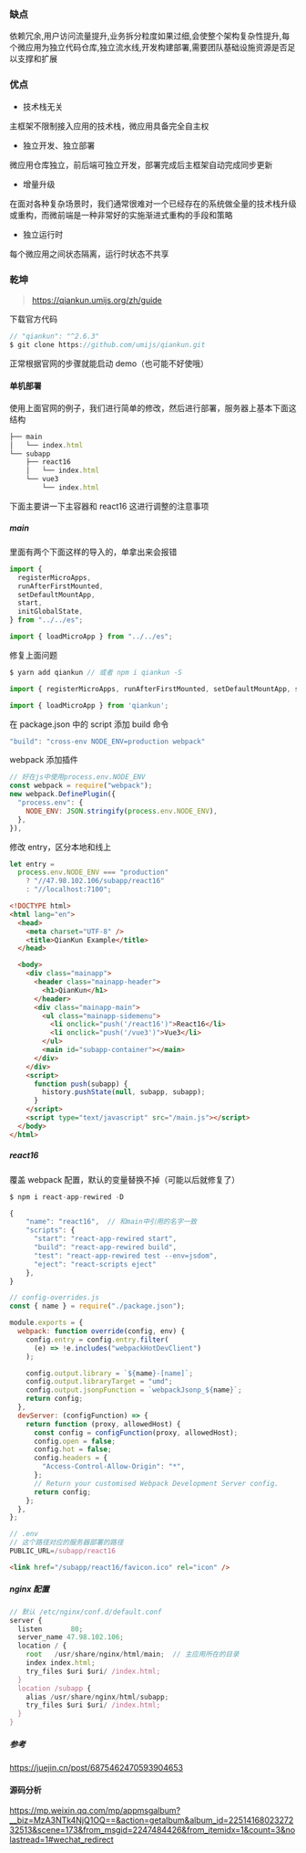 ### 缺点

依赖冗余,用户访问流量提升,业务拆分粒度如果过细,会使整个架构复杂性提升,每个微应用为独立代码仓库,独立流水线,开发构建部署,需要团队基础设施资源是否足以支撑和扩展

### 优点

- 技术栈无关

主框架不限制接入应用的技术栈，微应用具备完全自主权

- 独立开发、独立部署

微应用仓库独立，前后端可独立开发，部署完成后主框架自动完成同步更新

- 增量升级

在面对各种复杂场景时，我们通常很难对一个已经存在的系统做全量的技术栈升级或重构，而微前端是一种非常好的实施渐进式重构的手段和策略

- 独立运行时

每个微应用之间状态隔离，运行时状态不共享

### 乾坤

> https://qiankun.umijs.org/zh/guide

下载官方代码

```js
// "qiankun": "^2.6.3"
$ git clone https://github.com/umijs/qiankun.git
```

正常根据官网的步骤就能启动 demo（也可能不好使哦）

#### 单机部署

使用上面官网的例子，我们进行简单的修改，然后进行部署，服务器上基本下面这结构

```js
├── main
│   └── index.html
└── subapp
    ├── react16
    │   └── index.html
    └── vue3
        └── index.html
```

下面主要讲一下主容器和 react16 这进行调整的注意事项

##### main

里面有两个下面这样的导入的，单拿出来会报错

```js
import {
  registerMicroApps,
  runAfterFirstMounted,
  setDefaultMountApp,
  start,
  initGlobalState,
} from "../../es";

import { loadMicroApp } from "../../es";
```

修复上面问题

```js
$ yarn add qiankun // 或者 npm i qiankun -S

import { registerMicroApps, runAfterFirstMounted, setDefaultMountApp, start, initGlobalState } from 'qiankun';

import { loadMicroApp } from 'qiankun';
```

在 package.json 中的 script 添加 build 命令

```js
"build": "cross-env NODE_ENV=production webpack"
```

webpack 添加插件

```js
// 好在js中使用process.env.NODE_ENV
const webpack = require("webpack");
new webpack.DefinePlugin({
  "process.env": {
    NODE_ENV: JSON.stringify(process.env.NODE_ENV),
  },
}),
```

修改 entry，区分本地和线上

```js
let entry =
  process.env.NODE_ENV === "production"
    ? "//47.98.102.106/subapp/react16"
    : "//localhost:7100";
```

```html
<!DOCTYPE html>
<html lang="en">
  <head>
    <meta charset="UTF-8" />
    <title>QianKun Example</title>
  </head>

  <body>
    <div class="mainapp">
      <header class="mainapp-header">
        <h1>QianKun</h1>
      </header>
      <div class="mainapp-main">
        <ul class="mainapp-sidemenu">
          <li onclick="push('/react16')">React16</li>
          <li onclick="push('/vue3')">Vue3</li>
        </ul>
        <main id="subapp-container"></main>
      </div>
    </div>
    <script>
      function push(subapp) {
        history.pushState(null, subapp, subapp);
      }
    </script>
    <script type="text/javascript" src="/main.js"></script>
  </body>
</html>
```

##### react16

覆盖 webpack 配置，默认的变量替换不掉（可能以后就修复了）

```js
$ npm i react-app-rewired -D
```

```js
{
    "name": "react16",  // 和main中引用的名字一致
    "scripts": {
      "start": "react-app-rewired start",
      "build": "react-app-rewired build",
      "test": "react-app-rewired test --env=jsdom",
      "eject": "react-scripts eject"
    },
}
```

```js
// config-overrides.js
const { name } = require("./package.json");

module.exports = {
  webpack: function override(config, env) {
    config.entry = config.entry.filter(
      (e) => !e.includes("webpackHotDevClient")
    );

    config.output.library = `${name}-[name]`;
    config.output.libraryTarget = "umd";
    config.output.jsonpFunction = `webpackJsonp_${name}`;
    return config;
  },
  devServer: (configFunction) => {
    return function (proxy, allowedHost) {
      const config = configFunction(proxy, allowedHost);
      config.open = false;
      config.hot = false;
      config.headers = {
        "Access-Control-Allow-Origin": "*",
      };
      // Return your customised Webpack Development Server config.
      return config;
    };
  },
};
```

```js
// .env
// 这个路径对应的服务器部署的路径
PUBLIC_URL=/subapp/react16
```

```html
<link href="/subapp/react16/favicon.ico" rel="icon" />
```

##### nginx 配置

```js
// 默认 /etc/nginx/conf.d/default.conf
server {
  listen       80;
  server_name 47.98.102.106;
  location / {
    root   /usr/share/nginx/html/main;  // 主应用所在的目录
    index index.html;
    try_files $uri $uri/ /index.html;
  }
  location /subapp {
    alias /usr/share/nginx/html/subapp;
    try_files $uri $uri/ /index.html;
  }
}
```

##### 参考

https://juejin.cn/post/6875462470593904653


#### 源码分析

https://mp.weixin.qq.com/mp/appmsgalbum?__biz=MzA3NTk4NjQ1OQ==&action=getalbum&album_id=2251416802327232513&scene=173&from_msgid=2247484426&from_itemidx=1&count=3&nolastread=1#wechat_redirect